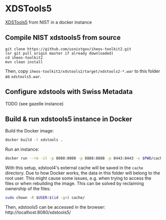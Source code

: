 # XDSTools5

[XDSTools5](https://github.com/usnistgov/iheos-toolkit2/releases) from NIST in a docker instance

## Compile NIST xdstools5 from source
```
git clone https://github.com/usnistgov/iheos-toolkit2.git
(or git pull origin master if already downloaded)
cd iheos-toolkit2
mvn clean install
```
Then, copy `iheos-toolkit2/xdstools2/target/xdstools2-*.war` to this folder as `xdstools5.war`.

## Configure xdstools with Swiss Metadata
TODO (see gazelle instance)

## Build & run xdstools5 instance in Docker

Build the Docker image:
```sh
docker build -t xdstools .
```

Run an instance:
```sh
docker run --rm -it -p 8080:8080 -p 8888:8888 -p 8443:8443 -v $PWD/cache:/Users/bill/tmp/toolkit2a/ xdstools
```

With this setup, xdstool4's external cache will be saved in the `cache` directory. Due to how Docker works, the data in this folder will belong to the root user. This might cause some issues, e.g. when trying to access the files or when rebuilding the image. This can be solved by reclaiming ownership of the files:
```sh
sudo chown -R $USER:$(id -gn) cache/
```

Then, xdstools5 can be accessed in the browser: http://localhost:8080/xdstools5/
